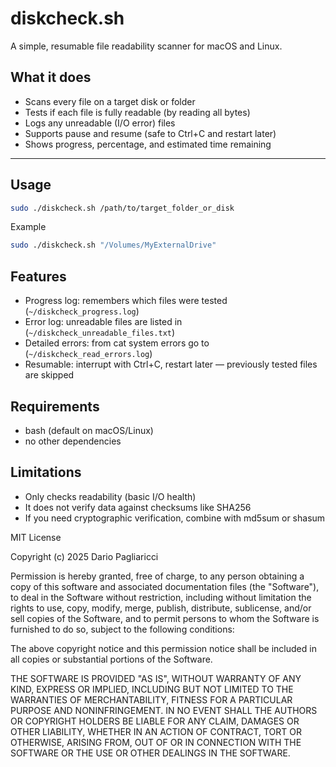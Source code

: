 # diskcheck.sh

A simple, resumable file readability scanner for macOS and Linux.

## What it does

- Scans every file on a target disk or folder
- Tests if each file is fully readable (by reading all bytes)
- Logs any unreadable (I/O error) files
- Supports pause and resume (safe to Ctrl+C and restart later)
- Shows progress, percentage, and estimated time remaining

---

## Usage

```bash
sudo ./diskcheck.sh /path/to/target_folder_or_disk
```

Example

```bash
sudo ./diskcheck.sh "/Volumes/MyExternalDrive"
```

## Features

- Progress log: remembers which files were tested (`~/diskcheck_progress.log`)
- Error log: unreadable files are listed in (`~/diskcheck_unreadable_files.txt`)
- Detailed errors: from cat system errors go to (`~/diskcheck_read_errors.log`)
- Resumable: interrupt with Ctrl+C, restart later — previously tested files are skipped


## Requirements
- bash (default on macOS/Linux)
- no other dependencies

## Limitations
- Only checks readability (basic I/O health)
- It does not verify data against checksums like SHA256
- If you need cryptographic verification, combine with md5sum or shasum

MIT License

Copyright (c) 2025 Dario Pagliaricci

Permission is hereby granted, free of charge, to any person obtaining a copy
of this software and associated documentation files (the "Software"), to deal
in the Software without restriction, including without limitation the rights
to use, copy, modify, merge, publish, distribute, sublicense, and/or sell
copies of the Software, and to permit persons to whom the Software is
furnished to do so, subject to the following conditions:

The above copyright notice and this permission notice shall be included in all
copies or substantial portions of the Software.

THE SOFTWARE IS PROVIDED "AS IS", WITHOUT WARRANTY OF ANY KIND, EXPRESS OR
IMPLIED, INCLUDING BUT NOT LIMITED TO THE WARRANTIES OF MERCHANTABILITY,
FITNESS FOR A PARTICULAR PURPOSE AND NONINFRINGEMENT. IN NO EVENT SHALL THE
AUTHORS OR COPYRIGHT HOLDERS BE LIABLE FOR ANY CLAIM, DAMAGES OR OTHER
LIABILITY, WHETHER IN AN ACTION OF CONTRACT, TORT OR OTHERWISE, ARISING FROM,
OUT OF OR IN CONNECTION WITH THE SOFTWARE OR THE USE OR OTHER DEALINGS IN THE
SOFTWARE.